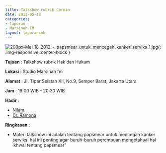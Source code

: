 ```yaml
---
title: Talkshow rubrik Cermin
date: 2012-05-18
categories:
- laporan
- Marsinah FM
layout: laporancmb
---
```



![200px-Mei_18_2012_-_papsmear_untuk_mencegah_kanker_serviks_1.jpg](/uploads/200px-Mei_18_2012_-_papsmear_untuk_mencegah_kanker_serviks_1.jpg){: .img-responsive .center-block }


**Tujuan** : Talkshow rubrik Hak dan Hukum 

**Lokasi** : Studio Marsinah fm

**Alamat** : Jl. Tipar Selatan XII, No.9, Semper Barat, Jakarta Utara

**Jam** : 19:00 WIB - 20:30 WIB

**Hadir** : 
* [Nilam](http://wiki.ciptamedia.org/wiki/Nilam)
* [Dr. Ramona](http://wiki.ciptamedia.org/wiki/Dr._Ramona)

**Ringkasan** : 
* Materi talkshow ini adalah tentang papsmear untuk mencegah kanker serviks. hal ini penting agar buruh-buruh perempuan mengetahuai hal ikhwal tentang papsmear"
